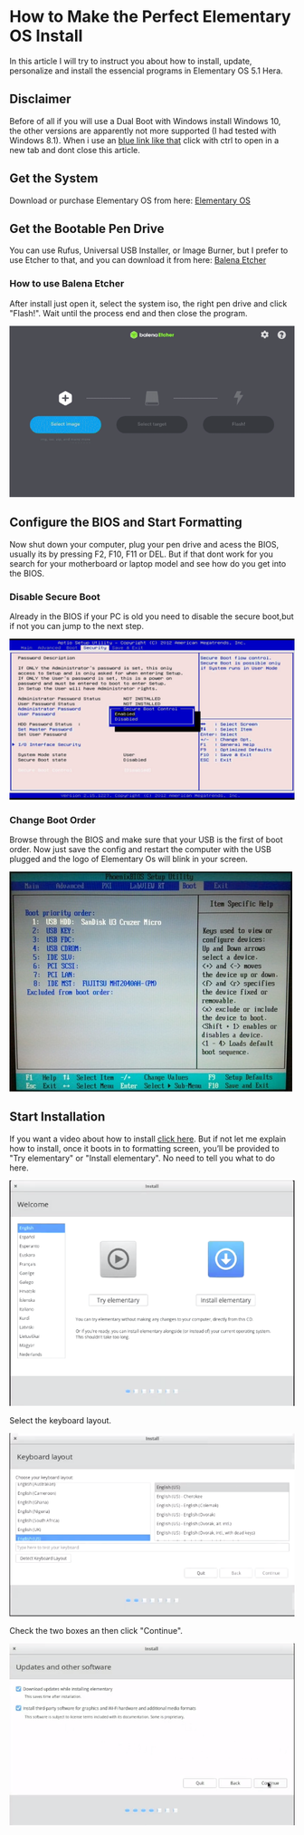 # How to Make the Perfect Elementary OS Install

In this article I will try to instruct you about how to install, update, personalize and install the essencial programs in
Elementary OS 5.1 Hera.

## Disclaimer

Before of all if you will use a Dual Boot with Windows install Windows 10, the other versions are apparently not more 
supported (I had tested with Windows 8.1). When i use an [blue link like that](https://corgiorgy.com/) click with ctrl to 
open in a new tab and dont close this article.

## Get the System

Download or purchase Elementary OS from here: [Elementary OS](https://elementary.io/)

## Get the Bootable Pen Drive
You can use Rufus, Universal USB Installer, or Image Burner, but I prefer to use Etcher to that, and you can download it from
here: [Balena Etcher](https://www.balena.io/etcher/)

### How to use Balena Etcher

After install just open it, select the system iso, the right pen drive and click "Flash!". Wait until the process end and 
then close the program.

![](gifs/etchertuturial.gif)

## Configure the BIOS and Start Formatting

Now shut down your computer, plug your pen drive and acess the BIOS, usually its by pressing F2, F10, F11 or DEL.
But if that dont work for you search for your motherboard or laptop model and see how do you get into the BIOS.

### Disable Secure Boot

Already in the BIOS if your PC is old you need to disable the secure boot,but if not you can jump to the next step.

![](pictures/secureboot.jpeg)

### Change Boot Order

Browse through the BIOS and make sure that your USB is the first of boot order.
Now just save the config and restart the computer with the USB plugged and the logo of Elementary Os will blink in your
screen.

![](pictures/bootorder.jpeg)

## Start Installation

If you want a video about how to install [click here](https://www.youtube.com/watch?v=S7bKOK9m3tM). But if not let me explain 
how to install, once it boots in to formatting screen, you’ll be provided to "Try elementary" or "Install elementary". No 
need to tell you what to do here.

![](pictures/installation1.png)

Select the keyboard layout.

![](pictures/installation2.png)

Check the two boxes an then click "Continue".

![](pictures/installation3.png)

